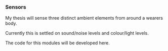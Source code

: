 ### Sensors

My thesis will sense three distinct ambient elements from around a wearers body. 

Currently this is settled on sound/noise levels and colour/light levels. 

The code for this modules will be developed here.